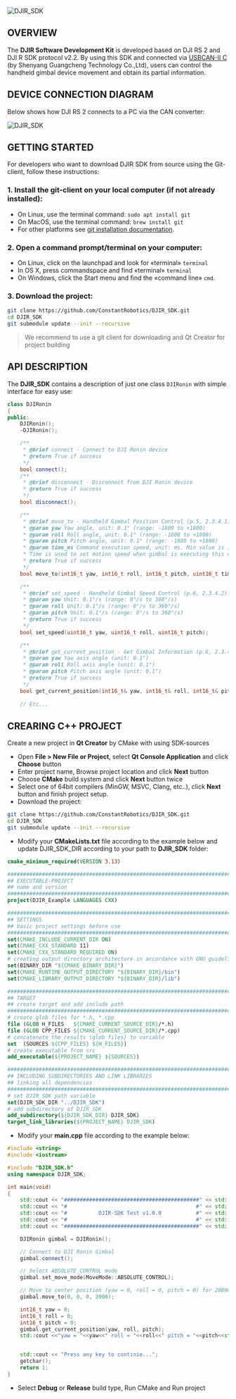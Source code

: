 ![DJIR_SDK](@Docs/DJIR_SDK_LOGO.png)

## OVERVIEW

The **DJIR Software Development Kit** is developed based on DJI RS 2 and DJI R SDK protocol v2.2. By using this SDK and connected via [USBCAN-II C](https://github.com/ConstantRobotics/USBCAN_SDK) (by Shenyang Guangcheng Technology Co.,Ltd), users can control the handheld gimbal device movement and obtain its partial information.

## DEVICE CONNECTION DIAGRAM

Below shows how DJI RS 2 connects to a PC via the CAN converter:

![DJIR_SDK](@Docs/Device_Connection_Diagram.png)


## GETTING STARTED
For developers who want to download DJIR SDK from source using the Git-client,
follow these instructions:
### 1. Install the git-client on your local computer (if not already installed):
* On Linux, use the terminal command: `sudo apt install git`
* On MacOS, use the terminal command: `brew install git`
* For other platforms see [git installation documentation](https://git-scm.com/book/en/v2/Getting-Started-Installing-Git/).
### 2. Open a command prompt/terminal on your computer:
* On Linux, click on the launchpad and look for «terminal» `terminal`
* In OS X, press commandspace and find «terminal» `terminal`
* On Windows, click the Start menu and find the «command line» `cmd`.
### 3. Download the project:
```bash
git clone https://github.com/ConstantRobotics/DJIR_SDK.git
cd DJIR_SDK
git submodule update --init --recursive
```
> We recommend to use a git client for downloading and Qt Creator for project building

## API DESCRIPTION
The **DJIR_SDK** contains a description of just one class `DJIRonin` with simple interface for easy use:
```c++
class DJIRonin
{
public:
    DJIRonin();
    ~DJIRonin();

    /**
     * @brief connect - Connect to DJI Ronin device
     * @return True if success
     */
    bool connect();
    /**
     * @brief disconnect - Disconnect from DJI Ronin device
     * @return True if success
     */
    bool disconnect();

    /**
     * @brief move_to - Handheld Gimbal Position Control (p.5, 2.3.4.1)
     * @param yaw Yaw angle, unit: 0.1° (range: -1800 to +1800)
     * @param roll Roll angle, unit: 0.1° (range: -1800 to +1800)
     * @param pitch Pitch angle, unit: 0.1° (range: -1800 to +1800)
     * @param time_ms Command execution speed, unit: ms. Min value is 100ms.
     * Time is used to set motion speed when gimbal is executing this command.
     * @return True if success
     */
    bool move_to(int16_t yaw, int16_t roll, int16_t pitch, uint16_t time_ms);

    /**
     * @brief set_speed - Handheld Gimbal Speed Control (p.6, 2.3.4.2)
     * @param yaw Unit: 0.1°/s (range: 0°/s to 360°/s)
     * @param roll Unit: 0.1°/s (range: 0°/s to 360°/s)
     * @param pitch Unit: 0.1°/s (range: 0°/s to 360°/s)
     * @return True if success
     */
    bool set_speed(uint16_t yaw, uint16_t roll, uint16_t pitch);

    /**
     * @brief get_current_position - Get Gimbal Information (p.6, 2.3.4.3)
     * @param yaw Yaw axis angle (unit: 0.1°)
     * @param roll Roll axis angle (unit: 0.1°)
     * @param pitch Pitch axis angle (unit: 0.1°)
     * @return True if success
     */
    bool get_current_position(int16_t& yaw, int16_t& roll, int16_t& pitch);
    
    // Etc...
```

## CREARING C++ PROJECT
Create a new project in **Qt Creator** by CMake with using SDK-sources 
*  Open **File > New File or Project**, select **Qt Console Application** and click **Choose** button
*  Enter project name, Browse project location and click **Next** button
*  Choose **CMake** build system and click **Next** button twice
*  Select one of 64bit compilers (MinGW, MSVC, Clang, etc..), click **Next** button and finish project setup.
*  Download the project:
```bash
git clone https://github.com/ConstantRobotics/DJIR_SDK.git
cd DJIR_SDK
git submodule update --init --recursive
```
*  Modify your **CMakeLists.txt** file according to the example below and update DJIR_SDK_DIR according to your path to **DJIR_SDK** folder:
```cmake
cmake_minimum_required(VERSION 3.13)

###############################################################################
## EXECUTABLE-PROJECT
## name and version
###############################################################################
project(DJIR_Example LANGUAGES CXX)

###############################################################################
## SETTINGS
## basic project settings before use
###############################################################################
set(CMAKE_INCLUDE_CURRENT_DIR ON)
set(CMAKE_CXX_STANDARD 11)
set(CMAKE_CXX_STANDARD_REQUIRED ON)
# creating output directory architecture in accordance with GNU guidelines
set(BINARY_DIR "${CMAKE_BINARY_DIR}")
set(CMAKE_RUNTIME_OUTPUT_DIRECTORY "${BINARY_DIR}/bin")
set(CMAKE_LIBRARY_OUTPUT_DIRECTORY "${BINARY_DIR}/lib")

###############################################################################
## TARGET
## create target and add include path
###############################################################################
# create glob files for *.h, *.cpp
file (GLOB H_FILES   ${CMAKE_CURRENT_SOURCE_DIR}/*.h)
file (GLOB CPP_FILES ${CMAKE_CURRENT_SOURCE_DIR}/*.cpp)
# concatenate the results (glob files) to variable
set  (SOURCES ${CPP_FILES} ${H_FILES})
# create executable from src
add_executable(${PROJECT_NAME} ${SOURCES})

###############################################################################
## INCLUDING SUBDIRECTORIES AND LINK LIBRARIES
## linking all dependencies
###############################################################################
# set DJIR_SDK path variable
set(DJIR_SDK_DIR "../DJIR_SDK")
# add subdirectory of DJIR_SDK
add_subdirectory(${DJIR_SDK_DIR} DJIR_SDK)
target_link_libraries(${PROJECT_NAME} DJIR_SDK)
```
*  Modify your **main.cpp** file according to the example below:

```c++
#include <string>
#include <iostream>

#include "DJIR_SDK.h"
using namespace DJIR_SDK;

int main(void)
{
    std::cout << "###########################################" << std::endl;
    std::cout << "#                                         #" << std::endl;
    std::cout << "#          DJIR-SDK Test v1.0.0           #" << std::endl;
    std::cout << "#                                         #" << std::endl;
    std::cout << "###########################################" << std::endl;

    DJIRonin gimbal = DJIRonin();

    // Connect to DJI Ronin Gimbal
    gimbal.connect();

    // Select ABSOLUTE_CONTROL mode
    gimbal.set_move_mode(MoveMode::ABSOLUTE_CONTROL);

    // Move to center position (yaw = 0, roll = 0, pitch = 0) for 2000ms
    gimbal.move_to(0, 0, 0, 2000);

    int16_t yaw = 0;
    int16_t roll = 0;
    int16_t pitch = 0;
    gimbal.get_current_position(yaw, roll, pitch);
    std::cout <<"yaw = "<<yaw<<" roll = "<<roll<<" pitch = "<<pitch<<std::endl;


    std::cout << "Press any key to continie...";
    getchar();
    return 1;
}
```
*  Select **Debug** or **Release** build type, Run CMake and Run project 
